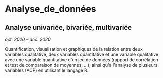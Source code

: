 # Analyse_de_données


## Analyse univariée, bivariée, multivariée
_oct. 2020 – déc. 2020_

Quantification, visualisation et graphiques de la relation entre deux variables qualitative, deux variables quantitative et une variable qualitative 
avec une variable quantitative d'un jeu de données (rapport de corrélation et test de comparaison de moyennes, ...), ainsi qu'à l'analyse de plusieurs variables (ACP) en
utilisant le langage R.
